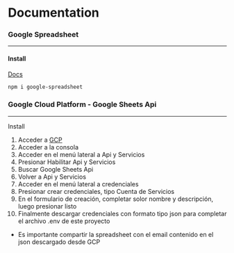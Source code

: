 # Documentation

### Google Spreadsheet
---
#### Install
[Docs](https://theoephraim.github.io/node-google-spreadsheet)
```bash
npm i google-spreadsheet
```



### Google Cloud Platform - Google Sheets Api
---
Install
1. Acceder a [GCP](https://cloud.google.com/) 
2. Acceder a la consola
3. Acceder en el menú lateral a Api y Servicios
4. Presionar Habilitar Api y Servicios
5. Buscar Google Sheets Api
6. Volver a Api y Servicios
7. Acceder en el menú lateral a credenciales
8. Presionar crear credenciales, tipo Cuenta de Servicios
9. En el formulario de creación, completar solor nombre y descripción, luego presionar listo
10. Finalmente descargar credenciales con formato tipo json para completar el archivo .env de este proyecto
* Es importante compartir la spreadsheet con el email contenido en el json descargado desde GCP


